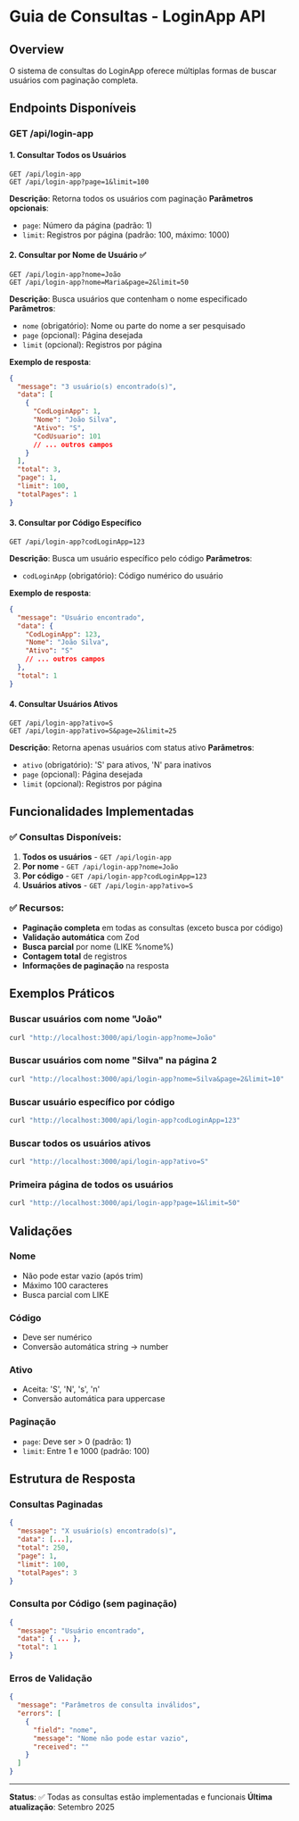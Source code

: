 # Guia de Consultas - LoginApp API

## Overview

O sistema de consultas do LoginApp oferece múltiplas formas de buscar usuários com paginação completa.

## Endpoints Disponíveis

### GET /api/login-app

#### 1. Consultar Todos os Usuários

```http
GET /api/login-app
GET /api/login-app?page=1&limit=100
```

**Descrição**: Retorna todos os usuários com paginação
**Parâmetros opcionais**:

- `page`: Número da página (padrão: 1)
- `limit`: Registros por página (padrão: 100, máximo: 1000)

#### 2. Consultar por Nome de Usuário ✅

```http
GET /api/login-app?nome=João
GET /api/login-app?nome=Maria&page=2&limit=50
```

**Descrição**: Busca usuários que contenham o nome especificado
**Parâmetros**:

- `nome` (obrigatório): Nome ou parte do nome a ser pesquisado
- `page` (opcional): Página desejada
- `limit` (opcional): Registros por página

**Exemplo de resposta**:

```json
{
  "message": "3 usuário(s) encontrado(s)",
  "data": [
    {
      "CodLoginApp": 1,
      "Nome": "João Silva",
      "Ativo": "S",
      "CodUsuario": 101
      // ... outros campos
    }
  ],
  "total": 3,
  "page": 1,
  "limit": 100,
  "totalPages": 1
}
```

#### 3. Consultar por Código Específico

```http
GET /api/login-app?codLoginApp=123
```

**Descrição**: Busca um usuário específico pelo código
**Parâmetros**:

- `codLoginApp` (obrigatório): Código numérico do usuário

**Exemplo de resposta**:

```json
{
  "message": "Usuário encontrado",
  "data": {
    "CodLoginApp": 123,
    "Nome": "João Silva",
    "Ativo": "S"
    // ... outros campos
  },
  "total": 1
}
```

#### 4. Consultar Usuários Ativos

```http
GET /api/login-app?ativo=S
GET /api/login-app?ativo=S&page=2&limit=25
```

**Descrição**: Retorna apenas usuários com status ativo
**Parâmetros**:

- `ativo` (obrigatório): 'S' para ativos, 'N' para inativos
- `page` (opcional): Página desejada
- `limit` (opcional): Registros por página

## Funcionalidades Implementadas

### ✅ Consultas Disponíveis:

1. **Todos os usuários** - `GET /api/login-app`
2. **Por nome** - `GET /api/login-app?nome=João`
3. **Por código** - `GET /api/login-app?codLoginApp=123`
4. **Usuários ativos** - `GET /api/login-app?ativo=S`

### ✅ Recursos:

- **Paginação completa** em todas as consultas (exceto busca por código)
- **Validação automática** com Zod
- **Busca parcial** por nome (LIKE %nome%)
- **Contagem total** de registros
- **Informações de paginação** na resposta

## Exemplos Práticos

### Buscar usuários com nome "João"

```bash
curl "http://localhost:3000/api/login-app?nome=João"
```

### Buscar usuários com nome "Silva" na página 2

```bash
curl "http://localhost:3000/api/login-app?nome=Silva&page=2&limit=10"
```

### Buscar usuário específico por código

```bash
curl "http://localhost:3000/api/login-app?codLoginApp=123"
```

### Buscar todos os usuários ativos

```bash
curl "http://localhost:3000/api/login-app?ativo=S"
```

### Primeira página de todos os usuários

```bash
curl "http://localhost:3000/api/login-app?page=1&limit=50"
```

## Validações

### Nome

- Não pode estar vazio (após trim)
- Máximo 100 caracteres
- Busca parcial com LIKE

### Código

- Deve ser numérico
- Conversão automática string → number

### Ativo

- Aceita: 'S', 'N', 's', 'n'
- Conversão automática para uppercase

### Paginação

- `page`: Deve ser > 0 (padrão: 1)
- `limit`: Entre 1 e 1000 (padrão: 100)

## Estrutura de Resposta

### Consultas Paginadas

```json
{
  "message": "X usuário(s) encontrado(s)",
  "data": [...],
  "total": 250,
  "page": 1,
  "limit": 100,
  "totalPages": 3
}
```

### Consulta por Código (sem paginação)

```json
{
  "message": "Usuário encontrado",
  "data": { ... },
  "total": 1
}
```

### Erros de Validação

```json
{
  "message": "Parâmetros de consulta inválidos",
  "errors": [
    {
      "field": "nome",
      "message": "Nome não pode estar vazio",
      "received": ""
    }
  ]
}
```

---

**Status**: ✅ Todas as consultas estão implementadas e funcionais
**Última atualização**: Setembro 2025
